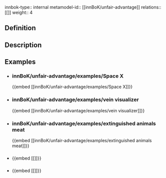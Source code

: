 
innbok-type:: internal
metamodel-id:: [[innBoK/unfair-advantage]]
relations:: [[]]
weight:: 4

## Definition

## Description
## Examples
- ### innBoK/unfair-advantage/examples/Space X
	{{embed [[innBoK/unfair-advantage/examples/Space X]]}}
- ### innBoK/unfair-advantage/examples/vein visualizer
	{{embed [[innBoK/unfair-advantage/examples/vein visualizer]]}}
- ### innBoK/unfair-advantage/examples/extinguished animals meat
	{{embed [[innBoK/unfair-advantage/examples/extinguished animals meat]]}}
- ### 
	{{embed [[]]}}
- ### 
	{{embed [[]]}}


